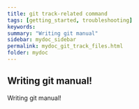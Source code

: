 ```yaml
---
title: git track-related command
tags: [getting_started, troubleshooting]
keywords:
summary: "Writing git manual"
sidebar: mydoc_sidebar
permalink: mydoc_git_track_files.html
folder: mydoc
---
```


## Writing git manual! 
Writing git manual! 
